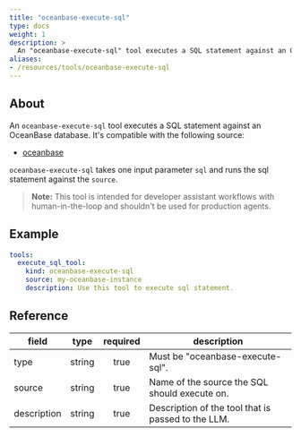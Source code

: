 ```yaml
---
title: "oceanbase-execute-sql"
type: docs
weight: 1
description: > 
  An "oceanbase-execute-sql" tool executes a SQL statement against an OceanBase database.
aliases:
- /resources/tools/oceanbase-execute-sql
---
```


## About

An `oceanbase-execute-sql` tool executes a SQL statement against an OceanBase database. It's compatible with the following source:

- [oceanbase](../sources/oceanbase.md)

`oceanbase-execute-sql` takes one input parameter `sql` and runs the sql statement against the `source`.

> **Note:** This tool is intended for developer assistant workflows with human-in-the-loop and shouldn't be used for production agents.

## Example

```yaml
tools:
  execute_sql_tool:
    kind: oceanbase-execute-sql
    source: my-oceanbase-instance
    description: Use this tool to execute sql statement.
```

## Reference

| **field**   | **type**   | **required** | **description**                                                                                  |
|-------------|:----------:|:------------:|--------------------------------------------------------------------------------------------------|
| type        | string     |     true     | Must be "oceanbase-execute-sql".                                                                 |
| source      | string     |     true     | Name of the source the SQL should execute on.                                                    |
| description | string     |     true     | Description of the tool that is passed to the LLM.                                               | 